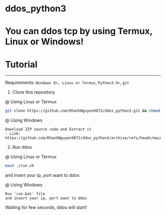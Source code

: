 # ddos_python3
# You can ddos tcp by using Termux, Linux or Windows!

# Tutorial
----
Requirements: `Windows 8+, Linux or Termux`, `Python3.9+`, `git`


1. Clone this repository

@ Using Linux or Termux
```bash
git clone https://github.com/KhanhNguyen9872/ddos_python3.git && chmod -R 777 ddos_python3 && cd ddos_python3
```

@ Using Windows
```
Download ZIP source code and Extract it
- Link: https://github.com/KhanhNguyen9872/ddos_python3/archive/refs/heads/main.zip
```

2. Run ddos

@ Using Linux or Termux
```bash
bash ./run.sh
```
and insert your ip, port want to ddos

@ Using Windows

```
Run 'run.bat' file
and insert your ip, port want to ddos
```

Waiting for few seconds, ddos will start!
